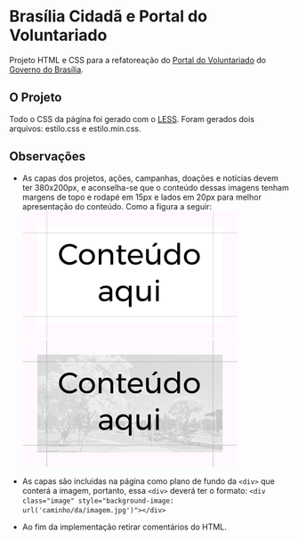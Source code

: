 # Brasília Cidadã e Portal do Voluntariado
Projeto HTML e CSS para a refatoreação do [Portal do Voluntariado](http://portaldovoluntariado.df.gov.br) do [Governo do Brasília](http://brasilia.df.gov.br).

## O Projeto
Todo o CSS da página foi gerado com o [LESS](http://lesscss.org/). Foram gerados dois arquivos: estilo.css e estilo.min.css.

## Observações
* As capas dos projetos, ações, campanhas, doações e notícias devem ter 380x200px, e aconselha-se que o conteúdo dessas imagens tenham margens de topo e rodapé em 15px e lados em 20px para melhor apresentação do conteúdo. Como a figura a seguir:
![Exemplo de capa sem fundo](images/exemplo-sem-fundo.png?raw=true "Exemplo de capa sem fundo")  ![Exemplo de capa com fundo](images/exemplo-com-fundo.png?raw=true "Exemplo de capa com fundo")

* As capas são incluidas na página como plano de fundo da `<div>` que conterá a imagem, portanto, essa `<div>` deverá ter o formato:
```<div class="image" style="background-image: url('caminho/da/imagem.jpg')"></div>```

* Ao fim da implementação retirar comentários do HTML.
